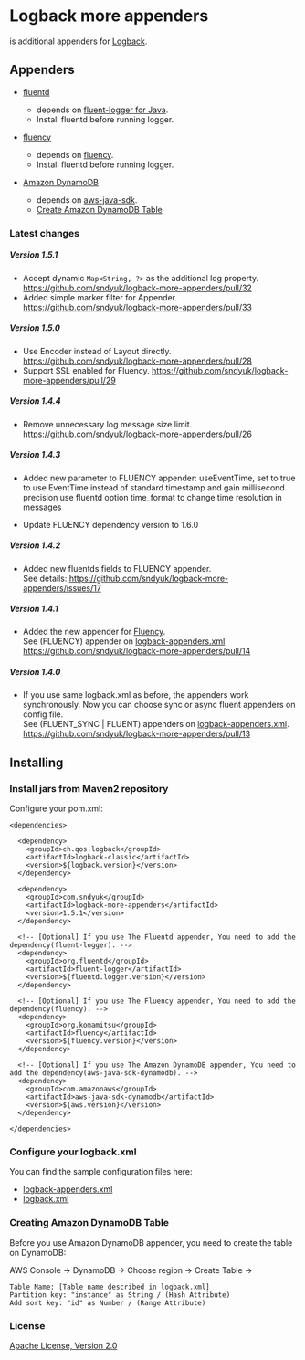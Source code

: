 Logback more appenders
==================================================
is additional appenders for [Logback](http://logback.qos.ch/).

## Appenders
- [fluentd](http://fluentd.org/)
    - depends on [fluent-logger for Java](https://github.com/fluent/fluent-logger-java).
     - Install fluentd before running logger.

- [fluency](https://github.com/komamitsu/fluency)
    - depends on [fluency](https://github.com/komamitsu/fluency).
    - Install fluentd before running logger.

- [Amazon DynamoDB](http://aws.amazon.com/jp/dynamodb/)
    - depends on [aws-java-sdk](http://aws.amazon.com/jp/sdkforjava/).
    - [Create Amazon DynamoDB Table](#Creating-Amazon-DynamoDB-Table)


### Latest changes

##### Version 1.5.1

* Accept dynamic `Map<String, ?>` as the additional log property. https://github.com/sndyuk/logback-more-appenders/pull/32
* Added simple marker filter for Appender. https://github.com/sndyuk/logback-more-appenders/pull/33


##### Version 1.5.0

* Use Encoder instead of Layout directly. https://github.com/sndyuk/logback-more-appenders/pull/28
* Support SSL enabled for Fluency. https://github.com/sndyuk/logback-more-appenders/pull/29

##### Version 1.4.4

* Remove unnecessary log message size limit. https://github.com/sndyuk/logback-more-appenders/pull/26

##### Version 1.4.3

* Added new parameter to FLUENCY appender: 
  useEventTime, set to true to use EventTime instead of standard timestamp and gain millisecond precision
  use fluentd option time_format to change time resolution in messages
  
* Update FLUENCY dependency version to 1.6.0

##### Version 1.4.2

* Added new fluentds fields to FLUENCY appender.  
  See details: https://github.com/sndyuk/logback-more-appenders/issues/17

##### Version 1.4.1

* Added the new appender for [Fluency](https://github.com/komamitsu/fluency).  
  See (FLUENCY) appender on [logback-appenders.xml](https://github.com/sndyuk/logback-more-appenders/blob/master/src/test/resources/logback-appenders.xml#L73).  
  https://github.com/sndyuk/logback-more-appenders/pull/14


##### Version 1.4.0

* If you use same logback.xml as before, the appenders work synchronously. Now you can choose sync or async fluent appenders on config file.  
  See (FLUENT_SYNC | FLUENT) appenders on [logback-appenders.xml](https://github.com/sndyuk/logback-more-appenders/blob/master/src/test/resources/logback-appenders.xml).  
  https://github.com/sndyuk/logback-more-appenders/pull/13



## Installing

### Install jars from Maven2 repository
Configure your pom.xml:

    <dependencies>
    
      <dependency>
        <groupId>ch.qos.logback</groupId>
        <artifactId>logback-classic</artifactId>
        <version>${logback.version}</version>
      </dependency>
    
      <dependency>
        <groupId>com.sndyuk</groupId>
        <artifactId>logback-more-appenders</artifactId>
        <version>1.5.1</version>
      </dependency>
    
      <!-- [Optional] If you use The Fluentd appender, You need to add the dependency(fluent-logger). -->
      <dependency>
        <groupId>org.fluentd</groupId>
        <artifactId>fluent-logger</artifactId>
        <version>${fluentd.logger.version}</version>
      </dependency>
    
      <!-- [Optional] If you use The Fluency appender, You need to add the dependency(fluency). -->
      <dependency>
        <groupId>org.komamitsu</groupId>
        <artifactId>fluency</artifactId>
        <version>${fluency.version}</version>
      </dependency>
    
      <!-- [Optional] If you use The Amazon DynamoDB appender, You need to add the dependency(aws-java-sdk-dynamodb). -->
      <dependency>
        <groupId>com.amazonaws</groupId>
        <artifactId>aws-java-sdk-dynamodb</artifactId>
        <version>${aws.version}</version>
      </dependency>
    
    </dependencies>

### Configure your logback.xml
You can find the sample configuration files here:

- [logback-appenders.xml](https://github.com/sndyuk/logback-more-appenders/blob/master/src/test/resources/logback-appenders.xml)
- [logback.xml](https://github.com/sndyuk/logback-more-appenders/blob/master/src/test/resources/logback.xml)

### <a name="Creating-Amazon-DynamoDB-Table"></a>Creating Amazon DynamoDB Table
Before you use Amazon DynamoDB appender, you need to create the table on DynamoDB:

AWS Console -> DynamoDB -> Choose region -> Create Table -> 

    Table Name: [Table name described in logback.xml]
    Partition key: "instance" as String / (Hash Attribute)
    Add sort key: "id" as Number / (Range Attribute)

### License
[Apache License, Version 2.0](LICENSE)

